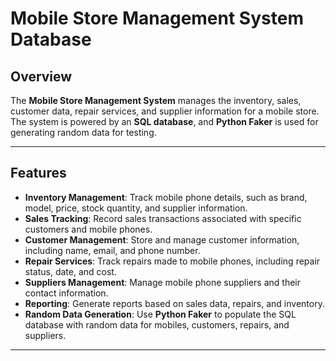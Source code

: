 # Mobile Store Management System Database

## Overview
The **Mobile Store Management System** manages the inventory, sales, customer data, repair services, and supplier information for a mobile store. The system is powered by an **SQL database**, and **Python Faker** is used for generating random data for testing.

------

## Features
- **Inventory Management**: Track mobile phone details, such as brand, model, price, stock quantity, and supplier information.
- **Sales Tracking**: Record sales transactions associated with specific customers and mobile phones.
- **Customer Management**: Store and manage customer information, including name, email, and phone number.
- **Repair Services**: Track repairs made to mobile phones, including repair status, date, and cost.
- **Suppliers Management**: Manage mobile phone suppliers and their contact information.
- **Reporting**: Generate reports based on sales data, repairs, and inventory.
- **Random Data Generation**: Use **Python Faker** to populate the SQL database with random data for mobiles, customers, repairs, and suppliers.

-----
